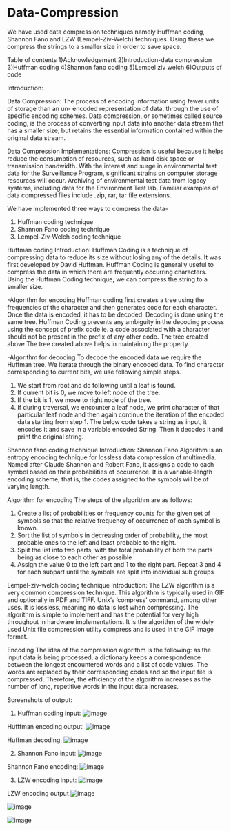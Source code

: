 # Data-Compression
We have used data compression techniques namely Huffman coding, Shannon Fano and LZW (Lempel-Ziv-Welch) techniques. Using these we compress the strings to a smaller size in order to save space.

Table of contents
1)Acknowledgement 
2)Introduction-data compression 
3)Huffman coding
4)Shannon fano coding 
5)Lempel ziv welch 
6)Outputs of code

Introduction:

Data Compression:
The process of encoding information using fewer units of storage than an un- encoded representation of data, through the use of specific encoding schemes. Data compression, or sometimes called source coding, is the process of converting input data into another data stream that has a smaller size, but retains the essential information contained within the original data stream.

Data Compression Implementations:
Compression is useful because it helps reduce the consumption of resources, such as hard disk space or transmission bandwidth. With the interest and surge in environmental test data for the Surveillance Program, significant strains on computer storage resources will occur.
Archiving of environmental test data from legacy systems, including data for the Environment Test lab. Familiar examples of data compressed files include .zip, rar, tar file extensions.

We have implemented three ways to compress the data-
1.	Huffman coding technique
2.	Shannon Fano coding technique
3.	Lempel-Ziv-Welch coding technique 


Huffman coding
Introduction: 
Huffman Coding is a technique of compressing data to reduce its size without losing any of the details. It was first developed by David Huffman. Huffman Coding is generally useful to compress the data in which there are frequently occurring characters.
Using the Huffman Coding technique, we can compress the string to a smaller size.

-Algorithm for encoding
Huffman coding first creates a tree using the frequencies of the character and then generates code for each character. Once the data is encoded, it has to be decoded. Decoding is done using the same tree. Huffman Coding prevents any ambiguity in the decoding process using the concept of prefix code ie. a code associated with a character should not be present in the prefix of any other code. The tree created above
The tree created above helps in maintaining the property

-Algorithm for decoding
To decode the encoded data we require the Huffman tree. We iterate through the binary encoded data. To find character corresponding to current bits, we use following simple steps.
1.	We start from root and do following until a leaf is found.
2.	If current bit is 0, we move to left node of the tree.
3.	If the bit is 1, we move to right node of the tree.
4.	If during traversal, we encounter a leaf node, we print character of that particular leaf node and then again continue the iteration of the encoded data starting from step 1.
The below code takes a string as input, it encodes it and save in a variable encoded String. Then it decodes it and print the original string.


Shannon fano coding technique
Introduction:
Shannon Fano Algorithm is an entropy encoding technique for lossless data compression of multimedia. Named after Claude Shannon and Robert Fano, it assigns a code to each symbol based on their probabilities of occurrence. It is a variable-length encoding scheme, that is, the codes assigned to the symbols will be of varying length.

Algorithm for encoding
The steps of the algorithm are as follows:
1.	Create a list of probabilities or frequency counts for the given set of symbols so that the relative frequency of occurrence of each symbol is known.
2.	Sort the list of symbols in decreasing order of probability, the most probable ones to the left and least probable to the right.
3.	Split the list into two parts, with the total probability of both the parts being as close to each other as possible
4.	Assign the value 0 to the left part and 1 to the right part. Repeat 3 and 4 for each subpart until the symbols are split into individual sub groups


Lempel-ziv-welch coding technique
Introduction:
The LZW algorithm is a very common compression technique. This algorithm is typically used in GIF and optionally in PDF and TIFF. Unix’s ‘compress’ command, among other uses. It is lossless, meaning no data is lost when compressing. The algorithm is simple to implement and has the potential for very high throughput in hardware implementations. It is the algorithm of the widely used Unix file compression utility compress and is used in the GIF image format.

Encoding
The idea of the compression algorithm is the following: as the input data is being processed, a dictionary keeps a correspondence between the longest encountered words and a list of code values. The words are replaced by their corresponding codes and so the input file is compressed. Therefore, the efficiency of the algorithm increases as the number of long, repetitive words in the input data increases.


Screenshots of output:
1. Huffman coding input:
![image](https://user-images.githubusercontent.com/124431862/218251386-219f4296-f52e-433a-957b-8d06ba57fcc8.png)

Hufffman encoding output:
![image](https://user-images.githubusercontent.com/124431862/218251396-ba54f82c-439a-48b5-974d-ed1cd57e3f9f.png)

Huffman decoding:
![image](https://user-images.githubusercontent.com/124431862/218251405-d9a620a7-4d7f-4b50-a276-1b18bf8082e5.png)


2. Shannon Fano input:
![image](https://user-images.githubusercontent.com/124431862/218251424-372f1dec-5f6c-4b9b-b433-9d75e4094e51.png)

Shannon Fano encoding:
![image](https://user-images.githubusercontent.com/124431862/218251435-66590bed-7229-4595-b216-90e13441deb4.png)

3. LZW encoding input:
![image](https://user-images.githubusercontent.com/124431862/218251450-b244cf2a-2fed-40d8-913f-94b7af922546.png)

LZW encoding output
![image](https://user-images.githubusercontent.com/124431862/218251466-e023ca6f-aa50-4318-89e9-2f107444fdac.png)

![image](https://user-images.githubusercontent.com/124431862/218251470-30c04b3f-5d90-4b67-8c4a-ffa60a80777c.png)

![image](https://user-images.githubusercontent.com/124431862/218251482-23a531ac-f630-43c2-8fc6-128ff8e6d876.png)



